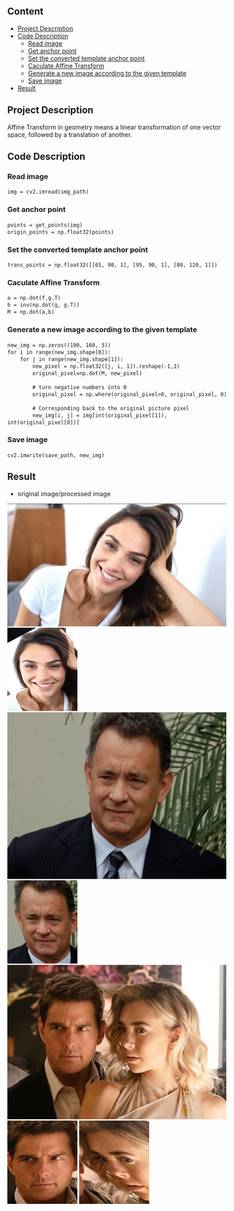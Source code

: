 ## Content
- [Project Description](#project-description)
- [Code Description](#code-description)
    - [Read image](#read-image)
    - [Get anchor point](#get-anchor-point)
    - [Set the converted template anchor point](#set-the-converted-temlate-anchor-point)
    - [Caculate Affine Transform](#caculate-affine-transform)
    - [Generate a new image according to the given template](#Generate-a-new-image-according-to-the-given-template)
    - [Save image](#save-image)
- [Result](#result)

## Project Description
Affine Transform in geometry means a linear transformation of one vector space, followed by a translation of another.

## Code Description
### Read image
```
img = cv2.imread(img_path)
```
### Get anchor point
```
points = get_points(img)
origin_points = np.float32(points)
```
### Set the converted template anchor point
```
trans_points = np.float32([[65, 90, 1], [95, 90, 1], [80, 120, 1]])
```
### Caculate Affine Transform
```
a = np.dot(f,g.T)
b = inv(np.dot(g, g.T))
M = np.dot(a,b) 
```
### Generate a new image according to the given template
```
new_img = np.zeros((190, 160, 3))
for i in range(new_img.shape[0]):
    for j in range(new_img.shape[1]):
        new_pixel = np.float32([j, i, 1]).reshape(-1,1)
        original_pixel=np.dot(M, new_pixel)

        # turn negative numbers into 0
        original_pixel = np.where(original_pixel>0, original_pixel, 0)

        # Corresponding back to the original picture pixel
        new_img[i, j] = img[int(original_pixel[1]), int(original_pixel[0])]
```
### Save image
```
cv2.imwrite(save_path, new_img)
```

## Result
- original image/processed image


<p float="left">
     <img src="data/women.jpg" width="500" /> <img src="data/affine_women.png"/>
     <img src="data/man.jpg" width="500" /> <img src="data/affine_man.png"/>
     <img src="data/both.bmp" width="500" /> <img src="data/affine_both_man.png"/> <img src="data/affine_both_women.png"/>
</p>
